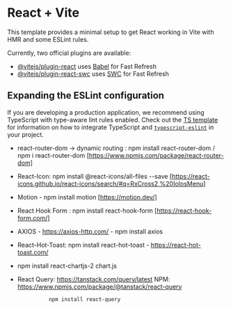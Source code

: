 # React + Vite

This template provides a minimal setup to get React working in Vite with HMR and some ESLint rules.

Currently, two official plugins are available:

- [@vitejs/plugin-react](https://github.com/vitejs/vite-plugin-react/blob/main/packages/plugin-react) uses [Babel](https://babeljs.io/) for Fast Refresh
- [@vitejs/plugin-react-swc](https://github.com/vitejs/vite-plugin-react/blob/main/packages/plugin-react-swc) uses [SWC](https://swc.rs/) for Fast Refresh

## Expanding the ESLint configuration

If you are developing a production application, we recommend using TypeScript with type-aware lint rules enabled. Check out the [TS template](https://github.com/vitejs/vite/tree/main/packages/create-vite/template-react-ts) for information on how to integrate TypeScript and [`typescript-eslint`](https://typescript-eslint.io) in your project.


- react-router-dom -> dynamic routing : npm install react-router-dom / npm i react-router-dom [https://www.npmjs.com/package/react-router-dom]
- React-Icon: npm install @react-icons/all-files --save [https://react-icons.github.io/react-icons/search/#q=RxCross2,%20IoIosMenu]
- Motion - npm install motion [https://motion.dev/]
- React Hook Form : npm install react-hook-form  [https://react-hook-form.com/]
- AXIOS - https://axios-http.com/ - npm install axios
- React-Hot-Toast: npm install react-hot-toast - https://react-hot-toast.com/

- npm install react-chartjs-2 chart.js

- React Query: https://tanstack.com/query/latest 
                NPM: https://www.npmjs.com/package/@tanstack/react-query

                npm install react-query
